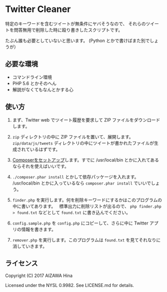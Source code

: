 Twitter Cleaner
===============

特定のキーワードを含むツイートが無条件にヤバそうなので、
それらのツイートを問答無用で削除した時に殴り書きしたスクリプトです。

たぶん誰も必要としていないと思います。 (Python とかで書けばまた別でしょうが）


必要な環境
----------

- コマンドライン環境
- PHP 5.6 とかそのへん
- 解説がなくてもなんとかする心

使い方
------

1. まず、Twitter web でツイート履歴を要求して ZIP ファイルをダウンロードします。

2. `zip` ディレクトリの中に ZIP ファイルを置いて、展開します。   
   `zip/data/js/tweets` ディレクトリの中にツイートが書かれたファイルが生成されているはずです。

3. [Composerをセットアップ](https://getcomposer.org/download/)します。すでに /usr/local/bin とかに入れてあるならそれを使えばいいです。

4. `./composer.phar install` とかして依存パッケージを入れます。 /usr/local/bin とかに入っているなら `composer.phar install` でいいでしょう。

5. `finder.php` を実行します。何を削除キーワードにするかはこのプログラムの中に書いてあります。   
   標準出力に削除リストが出るので、 `php finder.php > found.txt` などとして `found.txt` に書き込んでください。

6. `config.sample.php` を `config.php` にコピーして、さらに中に Twitter アプリの情報を書きます。

7. `remover.php` を実行します。このプログラムは `found.txt` を見てそれなりに消していきます。

ライセンス
----------

Copyright (C) 2017 AIZAWA Hina

Licensed under the NYSL 0.9982. See LICENSE.md for details.
